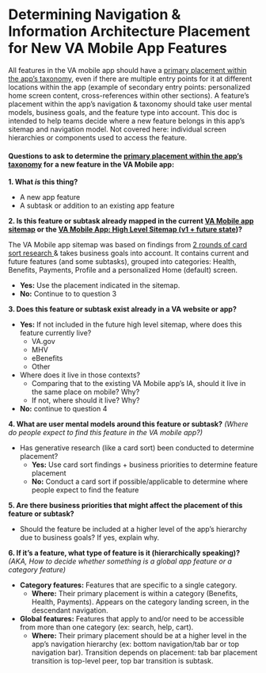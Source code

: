 

# Determining Navigation & Information Architecture Placement for New VA Mobile App Features

All features in the VA mobile app should have a <span style="text-decoration:underline;">primary placement within the app’s taxonomy</span>, even if there are multiple entry points for it at different locations within the app (example of secondary entry points: personalized home screen content, cross-references within other sections). A feature’s placement within the app’s navigation & taxonomy should take user mental models, business goals, and the feature type into account. This doc is intended to help teams decide where a new feature belongs in this app’s sitemap and navigation model. Not covered here: individual screen hierarchies or components used to access the feature.


#### Questions to ask to determine the <span style="text-decoration:underline;">primary placement within the app’s taxonomy</span> for a new feature in the VA Mobile app:



**1. What *is* this thing?**
* A new app feature 
* A subtask or addition to an existing app feature 

**2. Is this feature or subtask already mapped in the current [VA Mobile app sitemap](https://www.figma.com/board/TEEgHdlibzCilCj4LviHVF/Sitemap%2FFlow-Diagram-2.0---%F0%9F%9A%A2-Shipped---VA-Mobile?node-id=0-1&t=Ju45QzaFd8sRGsPt-1) or the [VA Mobile App: High Level Sitemap (v1 + future state](https://app.mural.co/invitation/mural/adhoccorporateworkspace2583/1649276676117?sender=u28718b63c8993f515e0b2240&key=adec8103-8bf8-45bc-9acf-d3ab94016188))?**

The VA Mobile app sitemap was based on findings from [2 rounds of card sort research ](https://github.com/department-of-veterans-affairs/va.gov-team/tree/master/products/va-mobile-app/ux-research/information-architecture)& takes business goals into account. It contains current and future features (and some subtasks), grouped into categories: Health, Benefits, Payments, Profile and a personalized Home (default) screen. 

* **Yes:** Use the placement indicated in the sitemap. 
* **No:** Continue to to question 3 

**3. Does this feature or subtask exist already in a VA website or app?** 
  * **Yes:** If not included in the future high level sitemap, where does this feature currently live? 
    * VA.gov 
    * MHV 
    * eBenefits 
    * Other
   * Where does it live in those contexts? 
     * Comparing that to the existing VA Mobile app’s IA, should it live in the same place on mobile? Why?
     * If not, where should it live? Why?
* **No:** continue to question 4 

**4. What are user mental models around this feature or subtask?**
*(Where do people expect to find this feature in the VA mobile app?)*
* Has generative research (like a card sort) been conducted to determine placement?
    * **Yes:** Use card sort findings + business priorities to determine feature  placement
    * **No:** Conduct a card sort if possible/applicable to determine where people expect to find the feature 

**5. Are there business priorities that might affect the placement of this feature or subtask?**
* Should the feature be included at a higher level of the app’s hierarchy due to business goals?  If yes, explain why.

**6. If it’s a feature, what type of feature is it (hierarchically speaking)?**
*(AKA, How to decide whether something is a global app feature or a category feature)*
* **Category features:** Features that are specific to a single category. 
     * **Where:** Their primary placement is within a category (Benefits, Health, Payments). Appears on the category landing screen, in the descendant navigation.
*  **Global features:** Features that apply to and/or need to be accessible from more than one category (ex: search, help, cart). 
     * **Where:** Their primary placement should be at a higher level in the app’s navigation hierarchy (ex: bottom navigation/tab bar or top navigation bar). Transition depends on placement: tab bar placement transition is top-level peer, top bar transition is subtask.
